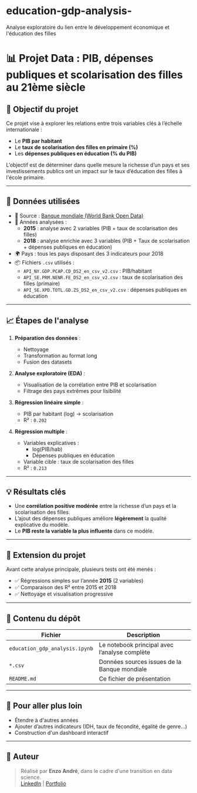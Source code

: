 # education-gdp-analysis-
Analyse exploratoire du lien entre le développement économique et l'éducation des filles

# 📊 Projet Data : PIB, dépenses publiques et scolarisation des filles au 21ème siècle

## 🧠 Objectif du projet

Ce projet vise à explorer les relations entre trois variables clés à l’échelle internationale :

- Le **PIB par habitant**
- Le **taux de scolarisation des filles en primaire (%)**
- Les **dépenses publiques en éducation (% du PIB)**

L’objectif est de déterminer dans quelle mesure la richesse d’un pays et ses investissements publics ont un impact sur le taux d’éducation des filles à l'école primaire.

---

## 🔎 Données utilisées

- 📂 Source : [Banque mondiale (World Bank Open Data)](https://data.worldbank.org/)
- 📅 Années analysées :
   - **2015** : analyse avec 2 variables (PIB + taux de scolarisation des filles)
   - **2018** : analyse enrichie avec 3 variables (PIB + Taux de scolarisation + dépenses publiques en éducation)
- 🌍 Pays : tous les pays disposant des 3 indicateurs pour 2018
- 📦 Fichiers `.csv` utilisés :
  - `API_NY.GDP.PCAP.CD_DS2_en_csv_v2.csv` : PIB/habitant
  - `API_SE.PRM.NENR.FE_DS2_en_csv_v2.csv` : taux de scolarisation des filles (primaire)
  - `API_SE.XPD.TOTL.GD.ZS_DS2_en_csv_v2.csv` : dépenses publiques en éducation

---

## 📈 Étapes de l'analyse

1. **Préparation des données** :
   - Nettoyage
   - Transformation au format long
   - Fusion des datasets

2. **Analyse exploratoire (EDA)** :
   - Visualisation de la corrélation entre PIB et scolarisation
   - Filtrage des pays extrêmes pour lisibilité

3. **Régression linéaire simple** :
   - PIB par habitant (log) → scolarisation
   - R² : `0.202`

4. **Régression multiple** :
   - Variables explicatives :
     - log(PIB/hab)
     - Dépenses publiques en éducation
   - Variable cible : taux de scolarisation des filles
   - R² : `0.213`

---

## 💡 Résultats clés

- Une **corrélation positive modérée** entre la richesse d’un pays et la scolarisation des filles.
- L’ajout des dépenses publiques améliore **légèrement** la qualité explicative du modèle.
- Le **PIB reste la variable la plus influente** dans ce modèle.

---

## 📌 Extension du projet

Avant cette analyse principale, plusieurs tests ont été menés :

- ✅ Régressions simples sur l’année **2015** (2 variables)
- ✅ Comparaison des R² entre 2015 et 2018
- ✅ Nettoyage et visualisation progressive

---

## 📁 Contenu du dépôt

| Fichier | Description |
|--------|-------------|
| `education_gdp_analysis.ipynb` | Le notebook principal avec l’analyse complète |
| `*.csv` | Données sources issues de la Banque mondiale |
| `README.md` | Ce fichier de présentation |

---

## 🔄 Pour aller plus loin

- Étendre à d'autres années
- Ajouter d’autres indicateurs (IDH, taux de fécondité, égalité de genre...)
- Construction d'un dashboard interactif

---

## 👤 Auteur

> Réalisé par **Enzo André**, dans le cadre d'une transition en data science.  
> [LinkedIn](https://www.linkedin.com/in/enzoandre/) | [Portfolio](https://github.com/enzo-andre)
